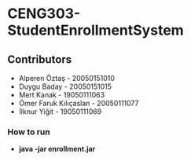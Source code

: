 # CENG303-StudentEnrollmentSystem

## Contributors

- Alperen Öztaş - 20050151010
- Duygu Baday  - 20050151015
- Mert Kanak - 19050111063
- Ömer Faruk Kılıçaslan - 20050111077
- İlknur Yiğit - 19050111069


### How to run

-  **java -jar enrollment.jar**

